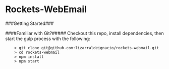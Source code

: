# Rockets-WebEmail

###Getting Started###

####Familiar with Git?#####
Checkout this repo, install dependencies, then start the gulp process with the following:

```
	> git clone git@github.com:lizarraldeignacio/rockets-webmail.git
	> cd rockets-webmail
	> npm install
	> npm start
```
